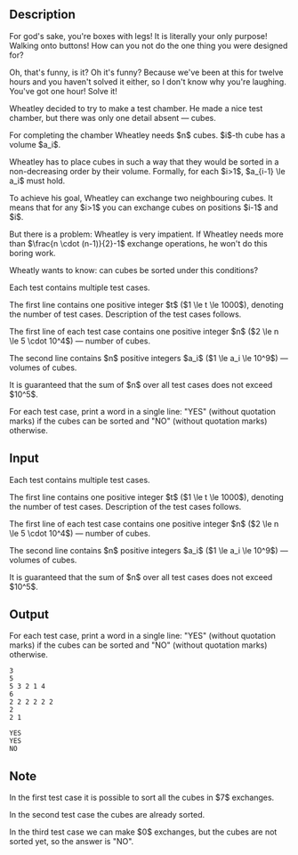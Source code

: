 ## Description

<div><div class="epigraph"><div class="epigraph-text"> <span class="tex-font-size-small"> For god's sake, you're boxes with legs! It is literally your only purpose! Walking onto buttons! How can you not do the one thing you were designed for?<p>Oh, that's funny, is it? Oh it's funny? Because we've been at this for twelve hours and you haven't solved it either, so I don't know why you're laughing. You've got one hour! Solve it! </p></span> </div></div><p>Wheatley decided to try to make a test chamber. He made a nice test chamber, but there was only one detail absent&nbsp;— cubes.</p><p>For completing the chamber Wheatley needs $n$ cubes. $i$-th cube has a volume $a_i$.</p><p>Wheatley has to place cubes in such a way that they would be sorted in a non-decreasing order by their volume. Formally, for each $i&gt;1$, $a_{i-1} \le a_i$ must hold.</p><p>To achieve his goal, Wheatley can exchange two <span class="tex-font-style-bf">neighbouring</span> cubes. It means that for any $i&gt;1$ you can exchange cubes on positions $i-1$ and $i$.</p><p>But there is a problem: Wheatley is very impatient. If Wheatley needs more than $\frac{n \cdot (n-1)}{2}-1$ exchange operations, he won't do this boring work.</p><p>Wheatly wants to know: can cubes be sorted under this conditions?</p></div><div class="input-specification"><p>Each test contains multiple test cases.</p><p>The first line contains one positive integer $t$ ($1 \le t \le 1000$), denoting the number of test cases. Description of the test cases follows.</p><p>The first line of each test case contains one positive integer $n$ ($2 \le n \le 5 \cdot 10^4$)&nbsp;— number of cubes.</p><p>The second line contains $n$ positive integers $a_i$ ($1 \le a_i \le 10^9$)&nbsp;— volumes of cubes.</p><p>It is guaranteed that the sum of $n$ over all test cases does not exceed $10^5$.</p></div><div class="output-specification"><p>For each test case, print a word in a single line: "<span class="tex-font-style-tt">YES</span>" (without quotation marks) if the cubes can be sorted and "<span class="tex-font-style-tt">NO</span>" (without quotation marks) otherwise.</p></div>

## Input

<p>Each test contains multiple test cases.</p><p>The first line contains one positive integer $t$ ($1 \le t \le 1000$), denoting the number of test cases. Description of the test cases follows.</p><p>The first line of each test case contains one positive integer $n$ ($2 \le n \le 5 \cdot 10^4$)&nbsp;— number of cubes.</p><p>The second line contains $n$ positive integers $a_i$ ($1 \le a_i \le 10^9$)&nbsp;— volumes of cubes.</p><p>It is guaranteed that the sum of $n$ over all test cases does not exceed $10^5$.</p>

## Output

<p>For each test case, print a word in a single line: "<span class="tex-font-style-tt">YES</span>" (without quotation marks) if the cubes can be sorted and "<span class="tex-font-style-tt">NO</span>" (without quotation marks) otherwise.</p>





```input1
3
5
5 3 2 1 4
6
2 2 2 2 2 2
2
2 1
```




```output1
YES
YES
NO
```



## Note

<p>In the first test case it is possible to sort all the cubes in $7$ exchanges.</p><p>In the second test case the cubes are already sorted.</p><p>In the third test case we can make $0$ exchanges, but the cubes are not sorted yet, so the answer is "<span class="tex-font-style-tt">NO</span>".</p>
